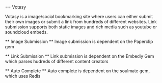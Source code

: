 == Votasy

Votasy is a image/social bookmarking site where users can either submit their own images
or submit a link from hundreds of different websites. Link submission supports both static images
and rich media such as youtube or soundcloud embeds.

** Image Submission **
Image submission is dependent on the Paperclip gem

** Link Submission **
Link submission is dependent on the Embedly Gem which parses
hudreds of different content creators

** Auto Complete **
Auto complete is dependent on the soulmate gem, which uses Redis

